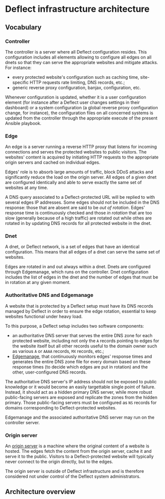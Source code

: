 # Deflect infrastructure architecture

## Vocabulary

### Controller

The controller is a server where all Deflect configuration resides. This
configuration includes all elements allowing to configure all edges on all dnets
so that they can serve the appropriate websites and mitigate attacks. For
instance:

- every protected website's configuration such as caching time, site-specific
  HTTP requests rate limiting, DNS records, etc.;
- generic reverse proxy configuration, banjax, configuration, etc.

Whenever configuration is updated, whether it is a user configuration element
(for instance after a Deflect user changes settings in their dashboard) or a
system configuration (a global reverse proxy configuration change, for
instance), the configuration files on all concerned systems is updated from the
controller through the appropriate execute of the present Ansible playbook.

### Edge

An edge is a server running a reverse HTTP proxy that listens for incoming
connections and serves the protected websites to public visitors. The websites'
content is acquired by initiating HTTP requests to the appropriate origin
servers and cached on individual edges.

Edges' role is to absorb large amounts of traffic, block DDoS attacks and
significantly reduce the load on the origin server. All edges of a given dnet
are configured identically and able to serve exactly the same set of websites at
any time.

A DNS query associated to a Deflect-protected URL will be replied to with
several edges IP addresses. Some edges should not be included in the DNS
response: those that are absent are said to be _out of rotation_. Edges'
response time is continuously checked and those _in rotation_ that are too slow
(generally because of a high traffic) are rotated out while othes are rotated
in by updating DNS records for all protected website in the dnet.

### Dnet

A dnet, or Deflect network, is a set of edges that have an identical
configuration. This means that all edges of a dnet can serve the same set of
websites.

Edges are rotated in and out always within a dnet. Dnets are configured through
Edgemanage, which runs on the controller. Dnet configuration includes the list
of edges in the dnet and the number of edges that must be in rotation at any
given moment.

### Authoritative DNS and Edgemanage

A website that is protected by a Deflect setup must have its DNS records managed
by Deflect in order to ensure the edge rotation, essential to keep websites
functional under heavy load.

To this purpose, a Deflect setup includes two software components:

- an authoritative DNS server that serves the entire DNS zone for each protected
  website, including not only the `A` records pointing to edges for the website
  itself but all other records useful to the domain owner such as various `A` or
  `AAAA` records, `MX` records, etc.;
- [Edgemanage](https://github.com/equalitie/edgemanage), that continuously
  monitors edges' response times and generates the entire DNS zone file for
  every domain based on these response times (to decide which edges are put in
  rotation) and the other, user-configured DNS records.

The authoritative DNS server's IP address should not be exposed to public
knowledge or it would become an easily targettable single point of failure.
Instead, it should act as a hidden primary DNS server, while more robust
public-facing servers are exposed and replicate the zones from the hidden
primary. Those public-facing servers must be configured as `NS` records for
domains corresponding to Deflect-protected websites.

Edgemanage and the associated authoritative DNS server may run on the controller
server.

### Origin server

An [origin server](https://tools.ietf.org/html/rfc7230#section-2.1) is a machine
where the original content of a website is hosted. The edges fetch the content
from the origin server, cache it and serve it to the public. Visitors to a
Deflect-protected website will typically never connect to the origin directly,
but to the edges.

The origin server is outside of Deflect infrastructure and is therefore
considered not under control of the Deflect system administrators.

## Architecture overview
